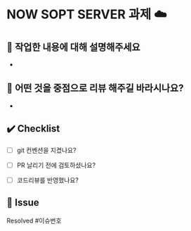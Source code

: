 # NOW SOPT SERVER 과제 ☁️
## 📌 작업한 내용에 대해 설명해주세요
<!-- 설명하고 싶은 코드가 있다면 첨부해주세요 -->
- 

## 📌 어떤 것을 중점으로 리뷰 해주길 바라시나요?
- 


## ✔️ Checklist
- [ ] git 컨벤션을 지켰나요?
- [ ] PR 날리기 전에 검토하셨나요?
- [ ] 코드리뷰를 반영했나요?


## 👀 Issue
<!-- 생성한 관련 이슈가 있다면 Resolved #이슈번호로 닫아주세요! -->
Resolved #이슈번호
